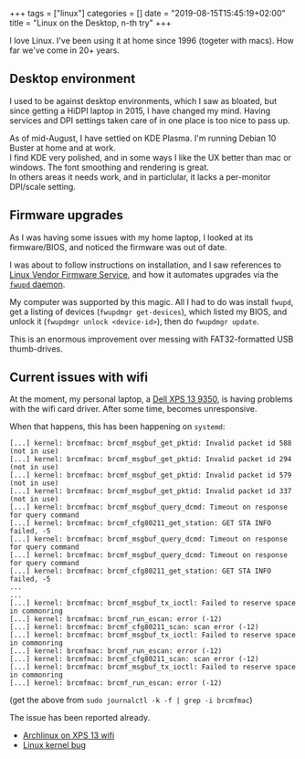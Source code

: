 +++
tags = ["linux"]
categories = []
date = "2019-08-15T15:45:19+02:00"
title = "Linux on the Desktop, n-th try"
+++

I love Linux. I've been using it at home since 1996 (togeter with macs).
How far we've come in 20+ years.

## Desktop environment

I used to be against desktop environments, which I saw as bloated, but since getting
a HiDPI laptop in 2015, I have changed my mind. Having services and DPI
settings taken care of in one place is too nice to pass up.

As of mid-August, I have settled on KDE Plasma. I'm running Debian 10 Buster at home
and at work. \
I find KDE very polished, and in some ways I like the UX better than mac or windows. The
font smoothing and rendering is great. \
In others areas it needs work, and in particlular, it lacks a per-monitor DPI/scale setting.

## Firmware upgrades

As I was having some issues with my home laptop, I looked at its firmware/BIOS, and noticed
the firmware was out of date.

I was about to follow instructions on installation, and I saw references to
[Linux Vendor Firmware Service](https://fwupd.org/), and how it automates
upgrades via the
[`fwupd` daemon](https://wiki.archlinux.org/index.php/Fwupd#Setup_for_UEFI_BIOS_upgrade).

My computer was supported by this magic.
All I had to do was install `fwupd`, get a listing of devices (`fwupdmgr get-devices`),
which listed my BIOS, and unlock it (`fwupdmgr unlock <device-id>`),
then do `fwupdmgr update`.

This is an enormous improvement over messing with FAT32-formatted USB thumb-drives.

## Current issues with wifi

At the moment, my personal laptop, a
[Dell XPS 13 9350](https://wiki.archlinux.org/index.php/Dell_XPS_13_(9350)),
is having problems with the wifi card driver. After some time, becomes unresponsive.

When that happens, this has been happening on `systemd`:

``` log
[...] kernel: brcmfmac: brcmf_msgbuf_get_pktid: Invalid packet id 588 (not in use)
[...] kernel: brcmfmac: brcmf_msgbuf_get_pktid: Invalid packet id 294 (not in use)
[...] kernel: brcmfmac: brcmf_msgbuf_get_pktid: Invalid packet id 579 (not in use)
[...] kernel: brcmfmac: brcmf_msgbuf_get_pktid: Invalid packet id 337 (not in use)
[...] kernel: brcmfmac: brcmf_msgbuf_query_dcmd: Timeout on response for query command
[...] kernel: brcmfmac: brcmf_cfg80211_get_station: GET STA INFO failed, -5
[...] kernel: brcmfmac: brcmf_msgbuf_query_dcmd: Timeout on response for query command
[...] kernel: brcmfmac: brcmf_msgbuf_query_dcmd: Timeout on response for query command
[...] kernel: brcmfmac: brcmf_cfg80211_get_station: GET STA INFO failed, -5
...
...
[...] kernel: brcmfmac: brcmf_msgbuf_tx_ioctl: Failed to reserve space in commonring
[...] kernel: brcmfmac: brcmf_run_escan: error (-12)
[...] kernel: brcmfmac: brcmf_cfg80211_scan: scan error (-12)
[...] kernel: brcmfmac: brcmf_msgbuf_tx_ioctl: Failed to reserve space in commonring
[...] kernel: brcmfmac: brcmf_run_escan: error (-12)
[...] kernel: brcmfmac: brcmf_cfg80211_scan: scan error (-12)
[...] kernel: brcmfmac: brcmf_msgbuf_tx_ioctl: Failed to reserve space in commonring
[...] kernel: brcmfmac: brcmf_run_escan: error (-12)
```

(get the above from `sudo journalctl -k -f | grep -i brcmfmac`)

The issue has been reported already.

- [Archlinux on XPS 13 wifi](https://bbs.archlinux.org/viewtopic.php?id=242382)
- [Linux kernel bug](https://bugzilla.kernel.org/show_bug.cgi?id=201853)
